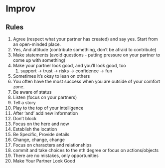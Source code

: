 # Improv

## Rules
1.  Agree (respect what your partner has created) and say yes. Start from an open-minded place.
2.  Yes, And attitude (contribute something, don’t be afraid to contribute)
3.  Make statements (avoid questions - putting pressure on your partner to come up with something)
4.  Make your partner look good, and you’ll look good, too
	1.  support -> trust -> risks -> confidence -> fun
5.  Sometimes it’s okay to lean on others
6.  You often have the most success when you are outside of your comfort zone.
7.  Be aware of status
8.  Listen (focus on your partners)
9.  Tell a story
10.  Play to the top of your intelligence
11.  After ‘and’ add new information
12.  Don’t block
13.  Focus on the here and now
14.  Establish the location
15.  Be Specific, Provide details
16.  Change, change, change
17.  Focus on characters and relationships
18.  commit and take choices to the nth degree or focus on actions/objects
19.  There are no mistakes, only opportunities
20.  Make Your Partner Look Good
<!--stackedit_data:
eyJoaXN0b3J5IjpbLTE4ODE5NDIzNDldfQ==
-->